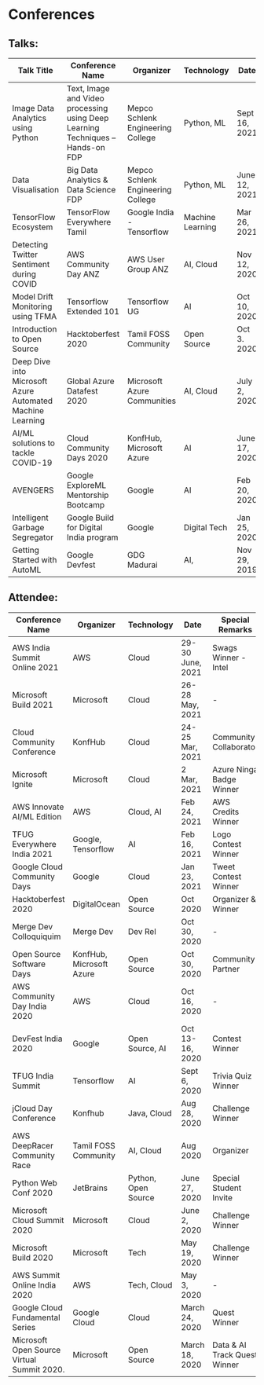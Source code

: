 # Conferences

## Talks:

| Talk Title                                                | Conference Name                        | Organizer                         | Technology       | Date          | Event Link                       | Talk Resources                                                                                                                             |
|-----------------------------------------------------------|----------------------------------------|-----------------------------------|------------------|---------------|----------------------------------|--------------------------------------------------------------------------------------------------------------------------------------------|
| Image Data Analytics using Python                                       | Text, Image and Video processing using Deep Learning Techniques – Hands-on FDP  | Mepco Schlenk Engineering College | Python, ML       | Sept 16, 2021 | Private                          | [Github Repo](https://github.com/Vivek0712/ML-ImageProcessing)                                                                                                                                          |
| Data Visualisation                                        | Big Data Analytics & Data Science FDP  | Mepco Schlenk Engineering College | Python, ML       | June 12, 2021 | Private                          | -                                                                                                                                          |
| TensorFlow Ecosystem                                      | TensorFlow Everywhere Tamil            | Google India - Tensorflow         | Machine Learning | Mar 26, 2021  | [Website](https://tftamil.in)    | -                                                                                                                                          |
| Detecting Twitter Sentiment during COVID                  | AWS Community Day ANZ                  | AWS User Group ANZ                | AI, Cloud        | Nov 12, 2020  | [Event](http://twitch.tv/aws)    | [Blog](https://vivekraja98.medium.com/detecting-and-visualizing-twitter-sentiment-during-covid-19-pandemic-using-aws-comprehend-and-c641e1549e2b) |
| Model Drift Monitoring using TFMA                         | Tensorflow Extended 101                | Tensorflow UG                     | AI               | Oct 10, 2020  | [Meetup](http://bit.ly/TFX-101)  | -                                                                                                                                          |
| Introduction to Open Source                               | Hacktoberfest 2020                     | Tamil FOSS Community              | Open Source      | Oct 3. 2020   | [Event](https://lnkd.in/de8SXeG) | -                                                                                                                                          |
| Deep Dive into Microsoft Azure Automated Machine Learning | Global Azure Datafest 2020             | Microsoft Azure Communities       | AI, Cloud        | July 2, 2020  | [Event](https://lnkd.in/dC-XaPV) | -                                                                                                                                          |
| AI/ML solutions to tackle COVID-19                        | Cloud Community Days 2020              | KonfHub, Microsoft Azure          | AI               | June 17, 2020 | [Event](http://konf.me/ccdays)   | -                                                                                                                                          |
| AVENGERS                                                  |  Google ExploreML Mentorship Bootcamp  | Google                            | AI               | Feb 20, 2020  | -                                | -                                                                                                                                          |
| Intelligent Garbage Segregator                            | Google Build for Digital India program | Google                            | Digital Tech     | Jan 25, 2020  | -                                | -                                                                                                                                          |
| Getting Started with AutoML                               | Google Devfest                         | GDG Madurai                       | AI,              | Nov 29, 2019  | -                                | -                                                                                                                                          |






## Attendee:

| Conference Name                            | Organizer                | Technology          | Date             | Special Remarks              |
|--------------------------------------------|--------------------------|---------------------|------------------|------------------------------|
| AWS India Summit Online 2021               | AWS                      | Cloud               | 29-30 June, 2021 | Swags Winner - Intel         |
| Microsoft Build 2021                       | Microsoft                | Cloud               | 26-28 May, 2021  | -                            |
| Cloud Community Conference                 | KonfHub                  | Cloud               | 24-25 Mar, 2021  | Community Collaborator       |
| Microsoft Ignite                           | Microsoft                | Cloud               | 2 Mar, 2021      | Azure Ninga Badge Winner     |
| AWS Innovate AI/ML Edition                 | AWS                      | Cloud, AI           | Feb 24, 2021     | AWS Credits Winner           |
| TFUG Everywhere India 2021                 | Google, Tensorflow       | AI                  | Feb 16, 2021     | Logo Contest Winner          |
| Google Cloud Community Days                | Google                   | Cloud               |  Jan 23, 2021    | Tweet Contest Winner         |
| Hacktoberfest 2020                         | DigitalOcean             | Open Source         | Oct 2020         | Organizer & Winner           |
| Merge Dev Colloquiquim                     | Merge Dev                | Dev Rel             | Oct 30, 2020     | -                            |
| Open Source Software Days                  | KonfHub, Microsoft Azure | Open Source         | Oct 30, 2020     | Community Partner            |
| AWS Community Day India 2020               | AWS                      | Cloud               | Oct 16, 2020     | -                            |
| DevFest India 2020                         | Google                   | Open Source, AI     | Oct 13-16, 2020  | Contest Winner               |
| TFUG India Summit                          | Tensorflow               | AI                  | Sept 6, 2020     | Trivia Quiz Winner           |
| jCloud Day Conference                      | Konfhub                  | Java, Cloud         | Aug 28, 2020     | Challenge Winner             |
| AWS DeepRacer Community Race               | Tamil FOSS Community     | AI, Cloud           | Aug 2020         | Organizer                    |
|  Python Web Conf 2020                      | JetBrains                | Python, Open Source | June 27, 2020    | Special Student Invite       |
| Microsoft Cloud Summit 2020                | Microsoft                | Cloud               | June 2, 2020     | Challenge Winner             |
| Microsoft Build 2020                       | Microsoft                | Tech                | May 19, 2020     | Challenge Winner             |
| AWS Summit Online India 2020               | AWS                      | Tech, Cloud         | May 3, 2020      | -                            |
| Google Cloud Fundamental Series            | Google Cloud             | Cloud               | March 24, 2020   | Quest Winner                 |
| Microsoft Open Source Virtual Summit 2020. | Microsoft                | Open Source         | March 18, 2020   | Data & AI Track Quest Winner |


